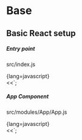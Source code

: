 Base
===

Basic React setup
---

##### Entry point

src/index.js

{lang=javascript}  
<<[](../src/index.js)`;


##### App Component

src/modules/App/App.js

{lang=javascript}  
<<[](../src/modules/App/App.js)`;
